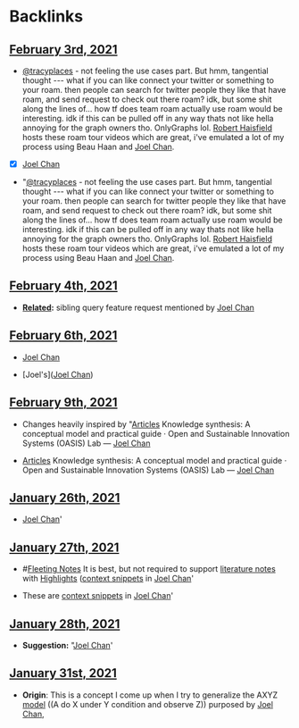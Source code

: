 
# Backlinks
## [February 3rd, 2021](<February 3rd, 2021.md>)
- [@tracyplaces](https://twitter.com/tracyplaces) - not feeling the use cases part. But hmm, tangential thought --- what if you can like connect your twitter or something to your roam. then people can search for twitter people they like that have roam, and send request to check out there roam? idk, but some shit along the lines of... how tf does team roam actually use roam would be interesting. idk if this can be pulled off in any way thats not like hella annoying for the graph owners tho. OnlyGraphs lol. [Robert Haisfield](<Robert Haisfield.md>) hosts these roam tour videos which are great, i've emulated a lot of my process using Beau Haan and [Joel Chan](<Joel Chan.md>).

- [x] [Joel Chan](<Joel Chan.md>)

- "[@tracyplaces](https://twitter.com/tracyplaces) - not feeling the use cases part. But hmm, tangential thought --- what if you can like connect your twitter or something to your roam. then people can search for twitter people they like that have roam, and send request to check out there roam? idk, but some shit along the lines of... how tf does team roam actually use roam would be interesting. idk if this can be pulled off in any way thats not like hella annoying for the graph owners tho. OnlyGraphs lol. [Robert Haisfield](<Robert Haisfield.md>) hosts these roam tour videos which are great, i've emulated a lot of my process using Beau Haan and [Joel Chan](<Joel Chan.md>).

## [February 4th, 2021](<February 4th, 2021.md>)
- **[Related](<Related.md>):** sibling query feature request mentioned by [Joel Chan](<Joel Chan.md>)

## [February 6th, 2021](<February 6th, 2021.md>)
- [Joel Chan](<Joel Chan.md>)

- [Joel's]([Joel Chan](<Joel Chan.md>))

## [February 9th, 2021](<February 9th, 2021.md>)
- Changes heavily inspired by "[Articles](<Articles.md>) Knowledge synthesis: A conceptual model and practical guide · Open and Sustainable Innovation Systems (OASIS) Lab — [Joel Chan](<Joel Chan.md>)

- [Articles](<Articles.md>) Knowledge synthesis: A conceptual model and practical guide · Open and Sustainable Innovation Systems (OASIS) Lab — [Joel Chan](<Joel Chan.md>)

## [January 26th, 2021](<January 26th, 2021.md>)
- [Joel Chan](<Joel Chan.md>)'

## [January 27th, 2021](<January 27th, 2021.md>)
- #[Fleeting Notes](<Fleeting Notes.md>) It is best, but not required to support [literature notes](<literature notes.md>) with [Highlights](<Highlights.md>) ([context snippets](<context snippets.md>) in [Joel Chan](<Joel Chan.md>)'

- These are [context snippets](<context snippets.md>) in [Joel Chan](<Joel Chan.md>)'

## [January 28th, 2021](<January 28th, 2021.md>)
- **Suggestion:** "[Joel Chan](<Joel Chan.md>)'

## [January 31st, 2021](<January 31st, 2021.md>)
- **Origin**: This is a concept I come up when I try to generalize the AXYZ [model](<model.md>) ((A do X under Y condition and observe Z)) purposed by [Joel Chan](<Joel Chan.md>),

